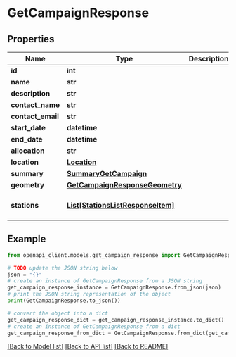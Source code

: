 # GetCampaignResponse


## Properties

Name | Type | Description | Notes
------------ | ------------- | ------------- | -------------
**id** | **int** |  | 
**name** | **str** |  | 
**description** | **str** |  | [optional] 
**contact_name** | **str** |  | [optional] 
**contact_email** | **str** |  | [optional] 
**start_date** | **datetime** |  | [optional] 
**end_date** | **datetime** |  | [optional] 
**allocation** | **str** |  | 
**location** | [**Location**](Location.md) |  | [optional] 
**summary** | [**SummaryGetCampaign**](SummaryGetCampaign.md) |  | 
**geometry** | [**GetCampaignResponseGeometry**](GetCampaignResponseGeometry.md) |  | [optional] 
**stations** | [**List[StationsListResponseItem]**](StationsListResponseItem.md) |  | [optional] [default to []]

## Example

```python
from openapi_client.models.get_campaign_response import GetCampaignResponse

# TODO update the JSON string below
json = "{}"
# create an instance of GetCampaignResponse from a JSON string
get_campaign_response_instance = GetCampaignResponse.from_json(json)
# print the JSON string representation of the object
print(GetCampaignResponse.to_json())

# convert the object into a dict
get_campaign_response_dict = get_campaign_response_instance.to_dict()
# create an instance of GetCampaignResponse from a dict
get_campaign_response_from_dict = GetCampaignResponse.from_dict(get_campaign_response_dict)
```
[[Back to Model list]](../README.md#documentation-for-models) [[Back to API list]](../README.md#documentation-for-api-endpoints) [[Back to README]](../README.md)



